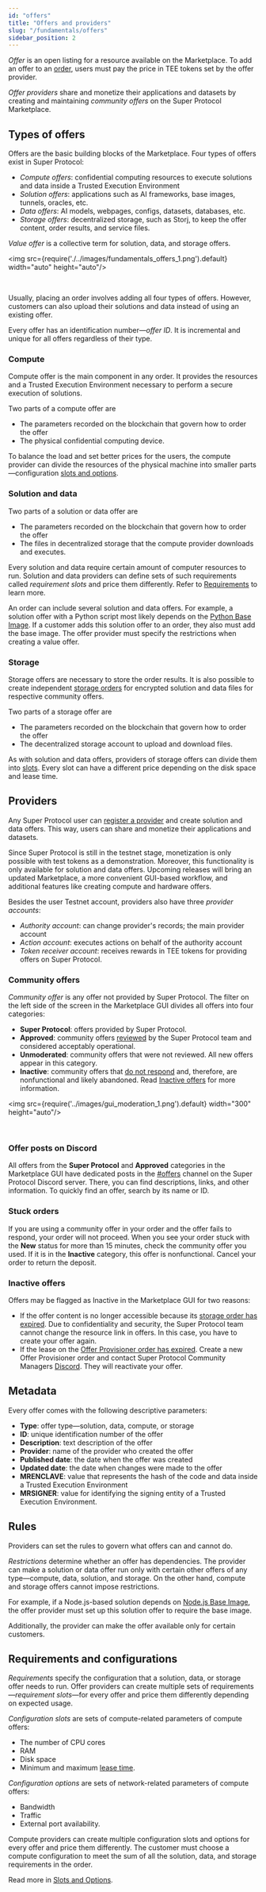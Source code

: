 ```yaml
---
id: "offers"
title: "Offers and providers"
slug: "/fundamentals/offers"
sidebar_position: 2
---
```


_Offer_ is an open listing for a resource available on the Marketplace. To add an offer to an [order](/developers/fundamentals/orders), users must pay the price in TEE tokens set by the offer provider.

_Offer providers_ share and monetize their applications and datasets by creating and maintaining _community offers_ on the Super Protocol Marketplace. 

## Types of offers

Offers are the basic building blocks of the Marketplace. Four types of offers exist in Super Protocol:

- _Compute offers_: confidential computing resources to execute solutions and data inside a Trusted Execution Environment
- _Solution offers_: applications such as AI frameworks, base images, tunnels, oracles, etc.
- _Data offers_: AI models, webpages, configs, datasets, databases, etc.
- _Storage offers_: decentralized storage, such as Storj, to keep the offer content, order results, and service files.

_Value offer_ is a collective term for solution, data, and storage offers.

<img src={require('./../images/fundamentals_offers_1.png').default} width="auto" height="auto"/>

<br/>

Usually, placing an order involves adding all four types of offers. However, customers can also upload their solutions and data instead of using an existing offer.

Every offer has an identification number—_offer ID_. It is incremental and unique for all offers regardless of their type.

### Compute

Compute offer is the main component in any order. It provides the resources and a Trusted Execution Environment necessary to perform a secure execution of solutions.

Two parts of a compute offer are

- The parameters recorded on the blockchain that govern how to order the offer
- The physical confidential computing device.

To balance the load and set better prices for the users, the compute provider can divide the resources of the physical machine into smaller parts—configuration [slots and options](/developers/fundamentals/slots#configuration).

### Solution and data

Two parts of a solution or data offer are

- The parameters recorded on the blockchain that govern how to order the offer
- The files in decentralized storage that the compute provider downloads and executes.

Every solution and data require certain amount of computer resources to run. Solution and data providers can define sets of such requirements called _requirement slots_ and price them differently. Refer to [Requirements](/developers/fundamentals/slots#requirements) to learn more.

An order can include several solution and data offers. For example, a solution offer with a Python script most likely depends on the [Python Base Image](https://marketplace.superprotocol.com/solutions?offer=offerId%3D5). If a customer adds this solution offer to an order, they also must add the base image. The offer provider must specify the restrictions when creating a value offer.

### Storage

Storage offers are necessary to store the order results. It is also possible to create independent [storage orders](/developers/fundamentals/orders#storage) for encrypted solution and data files for respective community offers.

Two parts of a storage offer are

- The parameters recorded on the blockchain that govern how to order the offer
- The decentralized storage account to upload and download files.

As with solution and data offers, providers of storage offers can divide them into [slots](/developers/fundamentals/slots#requirements). Every slot can have a different price depending on the disk space and lease time.

## Providers

Any Super Protocol user can [register a provider](/developers/cli_guides/providers_offers/) and create solution and data offers. This way, users can share and monetize their applications and datasets.

Since Super Protocol is still in the testnet stage, monetization is only possible with test tokens as a demonstration. Moreover, this functionality is only available for solution and data offers. Upcoming releases will bring an updated Marketplace, a more convenient GUI-based workflow, and additional features like creating compute and hardware offers.

Besides the user Testnet account, providers also have three _provider accounts_:
- _Authority account_: can change provider's records; the main provider account
- _Action account_: executes actions on behalf of the authority account
- _Token receiver account_: receives rewards in TEE tokens for providing offers on Super Protocol.

### Community offers

_Community offer_ is any offer not provided by Super Protocol. The filter on the left side of the screen in the Marketplace GUI divides all offers into four categories:

- **Super Protocol**: offers provided by Super Protocol.
- **Approved**: community offers [reviewed](/developers/marketplace/moderation/) by the Super Protocol team and considered acceptably operational.
- **Unmoderated**: community offers that were not reviewed. All new offers appear in this category.
- **Inactive**: community offers that [do not respond](/developers/cli_guides/providers_offers#about-offer-provisioner) and, therefore, are nonfunctional and likely abandoned. Read [Inactive offers](/developers/cli_guides/providers_offers#inactive-offers) for more information.

<img src={require('../images/gui_moderation_1.png').default} width="300" height="auto"/>

<br/>

### Offer posts on Discord

All offers from the **Super Protocol** and **Approved** categories in the Marketplace GUI have dedicated posts in the [#offers](https://discord.com/channels/951018794590023681/1239934457041916035) channel on the Super Protocol Discord server. There, you can find descriptions, links, and other information. To quickly find an offer, search by its name or ID.

### Stuck orders

If you are using a community offer in your order and the offer fails to respond, your order will not proceed. When you see your order stuck with the **New** status for more than 15 minutes, check the community offer you used. If it is in the **Inactive** category, this offer is nonfunctional. Cancel your order to return the deposit.

### Inactive offers

Offers may be flagged as Inactive in the Marketplace GUI for two reasons:

- If the offer content is no longer accessible because its [storage order has expired](/developers/cli_guides/providers_offers#lease-on-uploaded-offer-content). Due to confidentiality and security, the Super Protocol team cannot change the resource link in offers. In this case, you have to create your offer again.
- If the lease on the [Offer Provisioner order has expired](/developers/cli_guides/providers_offers#lease-on-offer-provisioner). Create a new Offer Provisioner order and contact Super Protocol Community Managers [Discord](https://discord.gg/superprotocol). They will reactivate your offer.

## Metadata

Every offer comes with the following descriptive parameters:

- **Type**: offer type—solution, data, compute, or storage
- **ID**: unique identification number of the offer
- **Description**: text description of the offer
- **Provider**: name of the provider who created the offer
- **Published date**: the date when the offer was created
- **Updated date**: the date when changes were made to the offer
- **MRENCLAVE**: value that represents the hash of the code and data inside a Trusted Execution Environment
- **MRSIGNER**: value for identifying the signing entity of a Trusted Execution Environment.

## Rules

Providers can set the rules to govern what offers can and cannot do.

_Restrictions_ determine whether an offer has dependencies. The provider can make a solution or data offer run only with certain other offers of any type—compute, data, solution, and storage. On the other hand, compute and storage offers cannot impose restrictions.

For example, if a Node.js-based solution depends on [Node.js Base Image](https://marketplace.superprotocol.com/?offer=offerId%3D6), the offer provider must set up this solution offer to require the base image.

Additionally, the provider can make the offer available only for certain customers.

## Requirements and configurations

_Requirements_ specify the configuration that a solution, data, or storage offer needs to run. Offer providers can create multiple sets of requirements—_requirement slots_—for every offer and price them differently depending on expected usage.

_Configuration slots_ are sets of compute-related parameters of compute offers:

- The number of CPU cores
- RAM
- Disk space
- Minimum and maximum [lease time](/developers/fundamentals/orders#lease-deposit-and-balance).

_Configuration options_ are sets of network-related parameters of compute offers:

- Bandwidth
- Traffic
- External port availability.

Compute providers can create multiple configuration slots and options for every offer and price them differently. The customer must choose a compute configuration to meet the sum of all the solution, data, and storage requirements in the order.

Read more in [Slots and Options](/developers/fundamentals/slots).